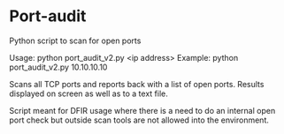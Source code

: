 # Port-audit
Python script to scan for open ports

Usage: python port_audit_v2.py \<ip address\>
Example: python port_audit_v2.py 10.10.10.10
  
Scans all TCP ports and reports back with a list of open ports. Results displayed on screen as well as to a text file.

Script meant for DFIR usage where there is a need to do an internal open port check but outside scan tools are not allowed into the environment. 
